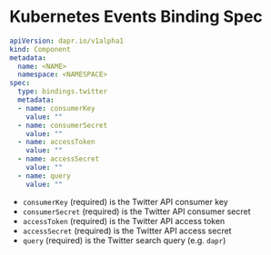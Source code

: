 # Kubernetes Events Binding Spec

```yaml
apiVersion: dapr.io/v1alpha1
kind: Component
metadata:
  name: <NAME>
  namespace: <NAMESPACE>
spec:
  type: bindings.twitter
  metadata:
  - name: consumerKey
    value: ""
  - name: consumerSecret
    value: ""
  - name: accessToken
    value: ""
  - name: accessSecret
    value: ""
  - name: query
    value: ""
```


- `consumerKey` (required) is the Twitter API consumer key
- `consumerSecret` (required) is the Twitter API consumer secret
- `accessToken` (required) is the Twitter API access token
- `accessSecret` (required) is the Twitter API access secret
- `query` (required) is the Twitter search query (e.g. `dapr`)
